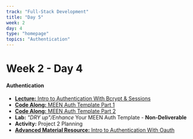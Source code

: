 ```yaml
---
track: "Full-Stack Development"
title: "Day 5"
week: 2
day: 4
type: "homepage"
topics: "Authentication"
---
```



# Week 2 - Day 4

#### Authentication

- [**Lecture:** Intro to Authentication With Bcrypt & Sessions](/full-stack-development/week-2/day-4/lecture-materials/authentication-with-bcrypt-and-sessions/)
- [**Code Along:** MEEN Auth Template Part 1](/full-stack-development/week-2/day-4/lecture-materials/meen-auth-template-part-1)
- [**Code Along:** MEEN Auth Template Part 2](/full-stack-development/week-2/day-4/lecture-materials/meen-auth-template-part-2)
- **Lab:** *"DRY up"/Enhance* Your MEEN Auth Template - **Non-Deliverable**
- **Activity:** Project 2 Planning
- [**Advanced Material Resource:** Intro to Authentication With Oauth](/full-stack-development/week-2/day-4/lecture-materials/authentication-with-oauth/)

